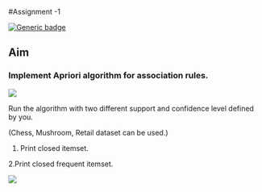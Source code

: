 #Assignment -1

[![Generic badge](https://img.shields.io/badge/Data-Mining-<BLUE>.svg)](https://shields.io/)

## Aim

### Implement Apriori algorithm for association rules. 

![](https://img.shields.io/badge/Language-Python-green.svg)


Run the algorithm with two different support and confidence level defined by you.

(Chess, Mushroom, Retail dataset can be used.)

1. Print closed itemset.

2.Print closed frequent itemset.

![](https://ForTheBadge.com/images/badges/built-with-love.svg)

